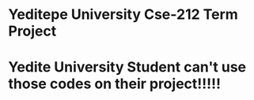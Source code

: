 # Yeditepe University Cse-212 Term Project
# Yedite University Student can't use those codes on their project!!!!!
